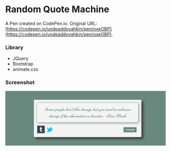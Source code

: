 # Random Quote Machine

A Pen created on CodePen.io. Original URL: [https://codepen.io/undeaddovahkin/pen/oxeOBP](https://codepen.io/undeaddovahkin/pen/oxeOBP).


### Library

- JQuery
- Bootstrap
- animate.css

### Screenshot

![image](https://github.com/MinarAshiqTishan/Random-Quote-machine/blob/main/images/sc.JPG)


